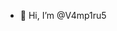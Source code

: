 - 👋 Hi, I’m @V4mp1ru5

<!---
V4mp1ru5/V4mp1ru5 is a ✨ special ✨ repository because its `README.md` (this file) appears on your GitHub profile.
You can click the Preview link to take a look at your changes.
--->

